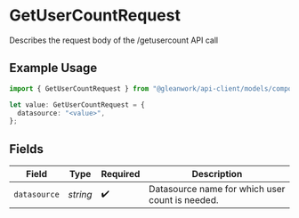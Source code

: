 # GetUserCountRequest

Describes the request body of the /getusercount API call

## Example Usage

```typescript
import { GetUserCountRequest } from "@gleanwork/api-client/models/components";

let value: GetUserCountRequest = {
  datasource: "<value>",
};
```

## Fields

| Field                                           | Type                                            | Required                                        | Description                                     |
| ----------------------------------------------- | ----------------------------------------------- | ----------------------------------------------- | ----------------------------------------------- |
| `datasource`                                    | *string*                                        | :heavy_check_mark:                              | Datasource name for which user count is needed. |